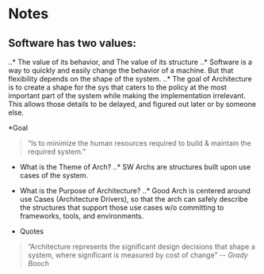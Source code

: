# Notes

## Software has two values: 
..* The value of its behavior, and The value of its structure
..* Software is a way to quickly and easily change the behavior of a machine. But that flexibility depends on the shape of the system. 
..* The goal of Architecture is to create a shape for the sys that caters to the policy at the most important part of the system while making the implementation irrelevant. This allows those details to be delayed, and figured out later or by someone else. 

*Goal
> “Is to minimize the human resources required to build & maintain the required system.”

* What is the Theme of Arch?
..* SW Archs are structures built upon use cases of the system.

* What is the Purpose of Architecture?
..* Good Arch is centered around use Cases (Architecture Drivers), so that the arch can safely describe the structures that support those use cases w/o committing to frameworks, tools, and environments. 

* Quotes
>“Architecture represents the significant design decisions that shape a system, where significant is measured by cost of change”
> --<cite> Grady Booch </cite>
